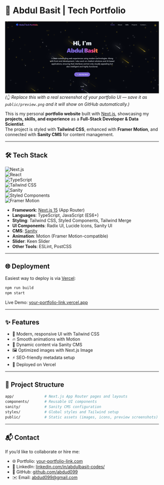 # 🚀 Abdul Basit | Tech Portfolio  

![Portfolio Banner](./public/preview.png)  
*(👆 Replace this with a real screenshot of your portfolio UI — save it as `public/preview.png` and it will show on GitHub automatically.)*  

This is my personal **portfolio website** built with [Next.js](https://nextjs.org), showcasing my **projects, skills, and experience** as a **Full-Stack Developer & Data Scientist**.  
The project is styled with **Tailwind CSS**, enhanced with **Framer Motion**, and connected with **Sanity CMS** for content management.  

---

## 🛠 Tech Stack  

![Next.js](https://img.shields.io/badge/Next.js-15-black?style=flat&logo=next.js)  
![React](https://img.shields.io/badge/React-19-61DAFB?style=flat&logo=react&logoColor=black)  
![TypeScript](https://img.shields.io/badge/TypeScript-5-blue?style=flat&logo=typescript)  
![Tailwind CSS](https://img.shields.io/badge/TailwindCSS-4-38B2AC?style=flat&logo=tailwind-css)  
![Sanity](https://img.shields.io/badge/Sanity-CMS-F03E2F?style=flat&logo=sanity)  
![Styled Components](https://img.shields.io/badge/Styled--Components-DB7093?style=flat&logo=styled-components)  
![Framer Motion](https://img.shields.io/badge/Framer--Motion-Animation-FF69B4?style=flat&logo=framer)  

- **Framework**: [Next.js 15](https://nextjs.org) (App Router)  
- **Languages**: TypeScript, JavaScript (ES6+)  
- **Styling**: Tailwind CSS, Styled Components, Tailwind Merge  
- **UI Components**: Radix UI, Lucide Icons, Sanity UI  
- **CMS**: [Sanity](https://www.sanity.io/)  
- **Animation**: Motion (Framer Motion-compatible)  
- **Slider**: Keen Slider  
- **Other Tools**: ESLint, PostCSS  

---

## 🌐 Deployment  

Easiest way to deploy is via [Vercel](https://vercel.com):  

```bash
npm run build
npm start
```

Live Demo: [your-portfolio-link.vercel.app](https://your-portfolio-link.vercel.app)  

---

## ✨ Features  

- 🎨 Modern, responsive UI with Tailwind CSS  
- 🔥 Smooth animations with Motion  
- 📰 Dynamic content via Sanity CMS  
- 🖼 Optimized images with Next.js Image  
- ⚡ SEO-friendly metadata setup  
- 🚀 Deployed on Vercel  

---

## 📂 Project Structure  

```bash
app/              # Next.js App Router pages and layouts
components/       # Reusable UI components
sanity/           # Sanity CMS configuration
styles/           # Global styles and Tailwind setup
public/           # Static assets (images, icons, preview screenshots)
```

---

## 📬 Contact  

If you’d like to collaborate or hire me:  

- 🌐 Portfolio: [your-portfolio-link.com](https://your-portfolio-link.com)  
- 💼 LinkedIn: [linkedin.com/in/abdulbasit-codes/](https://www.linkedin.com/in/abdulbasit-codes/)  
- 🐙 GitHub: [github.com/abdud099](https://github.com/abdud099)  
- ✉️ Email: abdud099@gmail.com  
